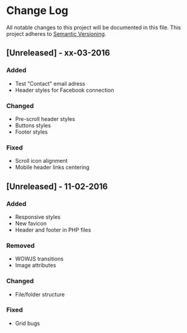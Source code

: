 # Change Log
All notable changes to this project will be documented in this file.
This project adheres to [Semantic Versioning](http://semver.org/).

## [Unreleased] - xx-03-2016
### Added
- Test "Contact" email adress
- Header styles for Facebook connection

### Changed
- Pre-scroll header styles
- Buttons styles
- Footer styles

### Fixed
- Scroll icon alignment
- Mobile header links centering

## [Unreleased] - 11-02-2016
### Added
- Responsive styles
- New favicon
- Header and footer in PHP files

### Removed
- WOWJS transitions
- Image attributes

### Changed
- File/folder structure

### Fixed
- Grid bugs